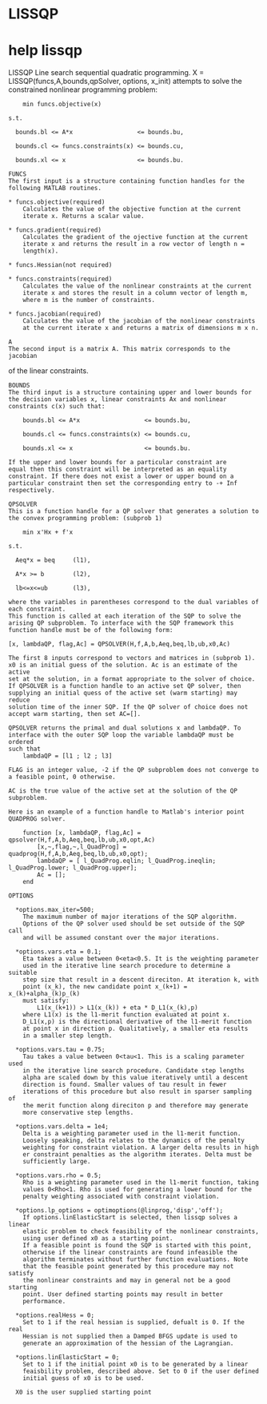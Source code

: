 # LISSQP
# help lissqp

  LISSQP  Line search sequential quadratic programming.
    X = LISSQP(funcs,A,bounds,qpSolver, options, x_init) attempts to solve
    the constrained nonlinear programming problem:
        
        min funcs.objective(x)
    
    s.t.
    
      bounds.bl <= A*x                  <= bounds.bu,
      
      bounds.cl <= funcs.constraints(x) <= bounds.cu,
      
      bounds.xl <= x                    <= bounds.bu.
 
    FUNCS
    The first input is a structure containing function handles for the
    following MATLAB routines.
 
    * funcs.objective(required)
        Calculates the value of the objective function at the current
        iterate x. Returns a scalar value. 
 
    * funcs.gradient(required)
        Calculates the gradient of the ojective function at the current
        iterate x and returns the result in a row vector of length n =
        length(x).
 
    * funcs.Hessian(not required)
 
    * funcs.constraints(required)
        Calculates the value of the nonlinear constraints at the current
        iterate x and stores the result in a column vector of length m,
        where m is the number of constraints.
 
    * funcs.jacobian(required)
        Calculates the value of the jacobian of the nonlinear constraints
        at the current iterate x and returns a matrix of dimensions m x n.
 
    A
    The second input is a matrix A. This matrix corresponds to the jacobian
  of the linear constraints.
 
    BOUNDS
    The third input is a structure containing upper and lower bounds for
    the decision variables x, linear constraints Ax and nonlinear
    constraints c(x) such that: 
        
        bounds.bl <= A*x                  <= bounds.bu,
        
        bounds.cl <= funcs.constraints(x) <= bounds.cu,
        
        bounds.xl <= x                    <= bounds.bu.
        
    If the upper and lower bounds for a particular constraint are
    equal then this constraint will be interpreted as an equality
    constraint. If there does not exist a lower or upper bound on a 
    particular constraint then set the corresponding entry to -+ Inf
    respectively.
 
    QPSOLVER
    This is a function handle for a QP solver that generates a solution to
    the convex programming problem: (subprob 1)
        
        min x'Hx + f'x
    
    s.t.
    
      Aeq*x = beq     (l1),
    
      A*x >= b        (l2),
    
      lb<=x<=ub       (l3),
      
    where the variables in parentheses correspond to the dual variables of
    each constraint.
    This function is called at each iteration of the SQP to solve the
    arising QP subproblem. To interface with the SQP framework this
    function handle must be of the following form:
 
    [x, lambdaQP, flag,Ac] = QPSOLVER(H,f,A,b,Aeq,beq,lb,ub,x0,Ac)
 
    The first 8 inputs correspond to vectors and matrices in (subprob 1).
    x0 is an initial guess of the solution. Ac is an estimate of the active
    set at the solution, in a format appropriate to the solver of choice. 
    If QPSOLVER is a function handle to an active set QP solver, then 
    supplying an initial quess of the active set (warm starting) may reduce 
    solution time of the inner SQP. If the QP solver of choice does not 
    accept warm starting, then set AC=[].
 
    QPSOLVER returns the primal and dual solutions x and lambdaQP. To
    interface with the outer SQP loop the variable lambdaQP must be ordered
    such that 
        lambdaQP = [l1 ; l2 ; l3]
 
    FLAG is an integer value, -2 if the QP subproblem does not converge to
    a feasible point, 0 otherwise.
 
    AC is the true value of the active set at the solution of the QP
    subproblem. 
 
    Here is an example of a function handle to Matlab's interior point
    QUADPROG solver.
 
        function [x, lambdaQP, flag,Ac] = qpsolver(H,f,A,b,Aeq,beq,lb,ub,x0,opt,Ac)
            [x,~,flag,~,l_QuadProg] = quadprog(H,f,A,b,Aeq,beq,lb,ub,x0,opt);
            lambdaQP = [ l_QuadProg.eqlin; l_QuadProg.ineqlin; l_QuadProg.lower; l_QuadProg.upper];
            Ac = [];
        end
 
    OPTIONS
 
      *options.max_iter=500;
        The maximum number of major iterations of the SQP algorithm.
        Options of the QP solver used should be set outside of the SQP call
        and will be assumed constant over the major iterations.
 
      *options.vars.eta = 0.1;
        Eta takes a value between 0<eta<0.5. It is the weighting parameter
        used in the iterative line search procedure to determine a suitable
        step size that result in a descent direciton. At iteration k, with
        point (x_k), the new candidate point x_(k+1) = x_(k)+alpha_(k)p_(k)
        must satisfy:
            L1(x_(k+1)) > L1(x_(k)) + eta * D_L1(x_(k),p)
        where L1(x) is the l1-merit function evaluated at point x.
        D_L1(x,p) is the directional derivative of the l1-merit function
        at point x in direction p. Qualitatively, a smaller eta results 
        in a smaller step length. 
 
      *options.vars.tau = 0.75; 
        Tau takes a value between 0<tau<1. This is a scaling parameter used
        in the iterative line search procedure. Candidate step lengths
        alpha are scaled down by this value iteratively until a descent
        direction is found. Smaller values of tau result in fewer
        iterations of this procedure but also result in sparser sampling of
        the merit function along direciton p and therefore may generate
        more conservative step lengths.
 
      *options.vars.delta = 1e4; 
        Delta is a weighting parameter used in the l1-merit function.
        Loosely speaking, delta relates to the dynamics of the penalty
        weighting for constraint violation. A larger delta results in high
        er constraint penalties as the algorithm iterates. Delta must be
        sufficiently large.
 
      *options.vars.rho = 0.5; 
        Rho is a weighting parameter used in the l1-merit function, taking
        values 0<Rho<1. Rho is used for generating a lower bound for the
        penalty weighting associated with constraint violation. 
 
      *options.lp_options = optimoptions(@linprog,'disp','off');
        If options.linElasticStart is selected, then lissqp solves a linear
        elastic problem to check feasibility of the nonlinear constraints, 
        using user defined x0 as a starting point.
        If a feasible point is found the SQP is started with this point,
        otherwise if the linear constraints are found infeasible the
        algorithm terminates without further function evaluations. Note
        that the feasible point generated by this procedure may not satisfy
        the nonlinear constraints and may in general not be a good starting
        point. User defined starting points may result in better
        performance. 
 
      *options.realHess = 0;
        Set to 1 if the real hessian is supplied, defualt is 0. If the real
        Hessian is not supplied then a Damped BFGS update is used to
        generate an approximation of the hessian of the Lagrangian. 
 
      *options.linElasticStart = 0;
        Set to 1 if the initial point x0 is to be generated by a linear
        feaisbility problem, described above. Set to 0 if the user defined
        initial guess of x0 is to be used. 
 
      X0 is the user supplied starting point
